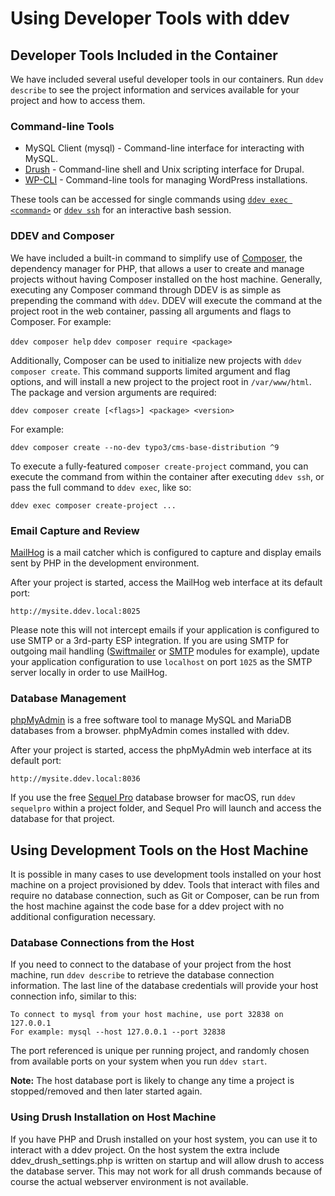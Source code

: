 <h1>Using Developer Tools with ddev</h1>

## Developer Tools Included in the Container
We have included several useful developer tools in our containers. Run `ddev describe` to see the project information and services available for your project and how to access them.   

### Command-line Tools
- MySQL Client (mysql) - Command-line interface for interacting with MySQL.
- [Drush](http://www.drush.org) - Command-line shell and Unix scripting interface for Drupal.
- [WP-CLI](http://wp-cli.org/) - Command-line tools for managing WordPress installations.

These tools can be accessed for single commands using [`ddev exec <command>`](cli-usage.md#executing-commands-in-containers) or [`ddev ssh`](cli-usage.md#ssh-into-containers) for an interactive bash session.

### DDEV and Composer 
We have included a built-in command to simplify use of [Composer](https://getcomposer.org/), the dependency manager for PHP, that allows a user to create and manage projects without having Composer installed on the host machine. Generally, executing any Composer command through DDEV is as simple as prepending the command with `ddev`. DDEV will execute the command at the project root in the web container, passing all arguments and flags to Composer. For example:

`ddev composer help`
`ddev composer require <package>`

Additionally, Composer can be used to initialize new projects with `ddev composer create`. This command supports limited argument and flag options, and will install a new project to the project root in `/var/www/html`. The package and version arguments are required:

`ddev composer create [<flags>] <package> <version>`

For example:

`ddev composer create --no-dev typo3/cms-base-distribution ^9`

To execute a fully-featured `composer create-project` command, you can execute the command from within the container after executing `ddev ssh`, or pass the full command to `ddev exec`, like so:

`ddev exec composer create-project ...`

### Email Capture and Review

[MailHog](https://github.com/mailhog/MailHog) is a mail catcher which is configured to capture and display emails sent by PHP in the development environment.

After your project is started, access the MailHog web interface at its default port:

```
http://mysite.ddev.local:8025
```

Please note this will not intercept emails if your application is configured to use SMTP or a 3rd-party ESP integration. If you are using SMTP for outgoing mail handling ([Swiftmailer](https://www.drupal.org/project/swiftmailer) or [SMTP](https://www.drupal.org/project/smtp) modules for example), update your application configuration to use `localhost` on port `1025` as the SMTP server locally in order to use MailHog.

### Database Management

[phpMyAdmin](https://www.phpmyadmin.net/) is a free software tool to manage MySQL and MariaDB databases from a browser. phpMyAdmin comes installed with ddev. 

After your project is started, access the phpMyAdmin web interface at its default port:

```
http://mysite.ddev.local:8036
```

If you use the free [Sequel Pro](https://www.sequelpro.com/) database browser for macOS, run `ddev sequelpro` within a project folder, and Sequel Pro will launch and access the database for that project. 

## Using Development Tools on the Host Machine

It is possible in many cases to use development tools installed on your host machine on a project provisioned by ddev. Tools that interact with files and require no database connection, such as Git or Composer, can be run from the host machine against the code base for a ddev project with no additional configuration necessary.

### Database Connections from the Host

If you need to connect to the database of your project from the host machine, run `ddev describe` to retrieve the database connection information. The last line of the database credentials will provide your host connection info, similar to this:

```
To connect to mysql from your host machine, use port 32838 on 127.0.0.1
For example: mysql --host 127.0.0.1 --port 32838
```

The port referenced is unique per running project, and randomly chosen from available ports on your system when you run `ddev start`.

**Note:** The host database port is likely to change any time a project is stopped/removed and then later started again.

### Using Drush Installation on Host Machine
If you have PHP and Drush installed on your host system, you can use it to interact with a ddev project. On the host system the extra include ddev_drush_settings.php is written on startup and will allow drush to access the database server. This may not work for all drush commands because of course the actual webserver environment is not available.